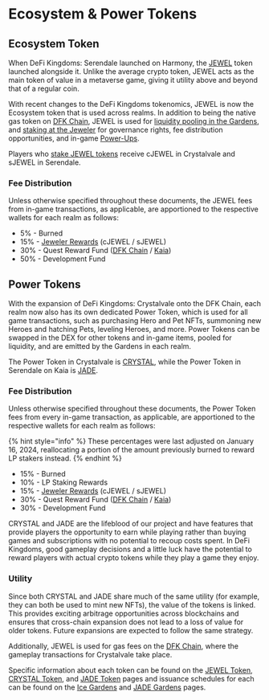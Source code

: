 # Ecosystem & Power Tokens

## Ecosystem Token

When DeFi Kingdoms: Serendale launched on Harmony, the [JEWEL](jewel-token.md) token launched alongside it. Unlike the average crypto token, JEWEL acts as the main token of value in a metaverse game, giving it utility above and beyond that of a regular coin.&#x20;

With recent changes to the DeFi Kingdoms tokenomics, JEWEL is now the Ecosystem token that is used across realms. In addition to being the native gas token on [DFK Chain](../defi-kingdoms-blockchain.md), JEWEL is used for [liquidity pooling in the Gardens](../the-gardens/), and [staking at the Jeweler](../the-jeweler/) for governance rights, fee distribution opportunities, and in-game [Power-Ups](../the-jeweler/power-ups.md).

Players who [stake JEWEL tokens](../the-jeweler/) receive cJEWEL in Crystalvale and sJEWEL in Serendale.

### Fee Distribution

Unless otherwise specified throughout these documents, the JEWEL fees from in-game transactions, as applicable, are apportioned to the respective wallets for each realm as follows:

* 5% - Burned
* 15% - [Jeweler Rewards](../the-jeweler/#fee-distribution) (cJEWEL / sJEWEL)
* 30% - Quest Reward Fund ([DFK Chain](https://subnets.avax.network/defi-kingdoms/address/0x1137643FE14b032966a59Acd68EBf3c1271Df316) / [Kaia](https://scope.klaytn.com/account/0x24D557a1C580ec8B78E6e0de910df5E0CE090049))
* 50% - Development Fund

## Power Tokens

With the expansion of DeFi Kingdoms: Crystalvale onto the DFK Chain, each realm now also has its own dedicated Power Token, which is used for all game transactions, such as purchasing Hero and Pet NFTs, summoning new Heroes and hatching Pets, leveling Heroes, and more. Power Tokens can be swapped in the DEX for other tokens and in-game items, pooled for liquidity, and are emitted by the Gardens in each realm.

The Power Token in Crystalvale is [CRYSTAL](crystal-token.md), while the Power Token in Serendale on Kaia is [JADE](jade-token.md).

### Fee Distribution

Unless otherwise specified throughout these documents, the Power Token fees from every in-game transaction, as applicable, are apportioned to the respective wallets for each realm as follows:

{% hint style="info" %}
These percentages were last adjusted on January 16, 2024, reallocating a portion of the amount previously burned to reward LP stakers instead.
{% endhint %}

* 15% - Burned
* 10% - LP Staking Rewards
* 15% - [Jeweler Rewards](../the-jeweler/#fee-distribution) (cJEWEL / sJEWEL)
* 30% - Quest Reward Fund ([DFK Chain](https://subnets.avax.network/defi-kingdoms/address/0x1137643FE14b032966a59Acd68EBf3c1271Df316) / [Kaia](https://scope.klaytn.com/account/0x24D557a1C580ec8B78E6e0de910df5E0CE090049))
* 30% - Development Fund

CRYSTAL and JADE are the lifeblood of our project and have features that provide players the opportunity to earn while playing rather than buying games and subscriptions with no potential to recoup costs spent. In DeFi Kingdoms, good gameplay decisions and a little luck have the potential to reward players with actual crypto tokens while they play a game they enjoy.

### Utility

Since both CRYSTAL and JADE share much of the same utility (for example, they can both be used to mint new NFTs), the value of the tokens is linked. This provides exciting arbitrage opportunities across blockchains and ensures that cross-chain expansion does not lead to a loss of value for older tokens. Future expansions are expected to follow the same strategy.

Additionally, JEWEL is used for gas fees on the [DFK Chain](../defi-kingdoms-blockchain.md), where the gameplay transactions for Crystalvale take place.&#x20;

Specific information about each token can be found on the [JEWEL Token](jewel-token.md), [CRYSTAL Token](crystal-token.md), and [JADE Token](jade-token.md) pages and issuance schedules for each can be found on the [Ice Gardens](../the-gardens/ice-gardens.md) and [JADE Gardens](../the-gardens/jade-gardens.md) pages.

